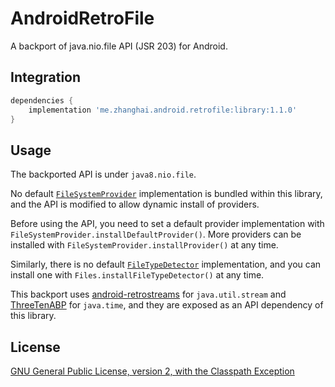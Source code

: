 # AndroidRetroFile

A backport of java.nio.file API (JSR 203) for Android.

## Integration

```gradle
dependencies {
    implementation 'me.zhanghai.android.retrofile:library:1.1.0'
}
```

## Usage

The backported API is under `java8.nio.file`.

No default [`FileSystemProvider`](blob/master/library/src/main/java/java8/nio/file/spi/FileSystemProvider.java) implementation is bundled within this library, and the API is modified to allow dynamic install of providers.

Before using the API, you need to set a default provider implementation with `FileSystemProvider.installDefaultProvider()`. More providers can be installed with `FileSystemProvider.installProvider()` at any time.

Similarly, there is no default [`FileTypeDetector`](blob/master/library/src/main/java/java8/nio/file/spi/FileTypeDetector.java) implementation, and you can install one with `Files.installFileTypeDetector()` at any time.

This backport uses [android-retrostreams](https://github.com/retrostreams/android-retrostreams) for `java.util.stream` and [ThreeTenABP](https://github.com/JakeWharton/ThreeTenABP) for `java.time`, and they are exposed as an API dependency of this library.

## License

[GNU General Public License, version 2, with the Classpath Exception](https://openjdk.java.net/legal/gplv2+ce.html)
